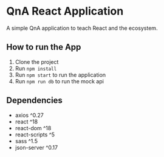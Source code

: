 # QnA React Application

A simple QnA application to teach React and the ecosystem.

## How to run the App

1. Clone the project
2. Run `npm install`
3. Run `npm start` to run the application
4. Run `npm run db` to run the mock api

## Dependencies

- axios ^0.27
- react ^18
- react-dom ^18
- react-scripts ^5
- sass ^1.5
- json-server ^0.17

